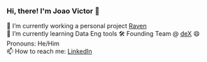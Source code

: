 ### Hi, there! I'm Joao Victor 👋

 🔭 I’m currently working a personal project [Raven](https://github.com/victorrenop/raven)  
 🌱 I’m currently learning Data Eng tools
 🛠️ Founding Team @ [deX](https://github.com/dexlabsio)
 😄 Pronouns: He/Him  
 📫 How to reach me: [LinkedIn](https://www.linkedin.com/in/joao-victor-camposs-alves-moraes/)
 
 
<!--
**joao-victor-campos/joao-victor-campos** is a ✨ _special_ ✨ repository because its `README.md` (this file) appears on your GitHub profile.

Here are some ideas to get you started:


- 👯 I’m looking to collaborate on ...
- 🤔 I’m looking for help with ...
- 💬 Ask me about ...
- 

- ⚡ Fun fact: ...
-->
